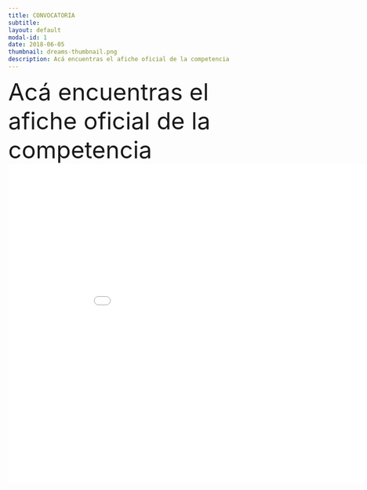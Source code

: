 ```yaml
---
title: CONVOCATORIA
subtitle: 
layout: default
modal-id: 1
date: 2018-06-05
thumbnail: dreams-thumbnail.png
description: Acá encuentras el afiche oficial de la competencia
---
```


<html>
<body>
<font size=7> Acá encuentras el afiche oficial de la competencia </font>
<embed src="img/cartel2.pdf" width="950" height="650">
</body>
</html>